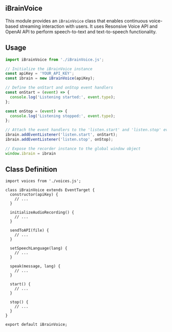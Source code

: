 ## iBrainVoice

This module provides an `iBrainVoice` class that enables continuous voice-based streaming interaction with users. It uses Resonsive Voice API and OpenAI API to perform speech-to-text and text-to-speech functionality.

## Usage

```javascript
import iBrainVoice from './iBrainVoice.js';

// Initialize the iBrainVoice instance
const apiKey = 'YOUR_API_KEY';
const ibrain = new iBrainVoice(apiKey);

// Define the onStart and onStop event handlers
const onStart = (event) => {
  console.log('Listening started:', event.type);
};

const onStop = (event) => {
  console.log('Listening stopped:', event.type);
};

// Attach the event handlers to the 'listen.start' and 'listen.stop' events
ibrain.addEventListener('listen.start', onStart);
ibrain.addEventListener('listen.stop', onStop);

// Expose the recorder instance to the global window object
window.ibrain = ibrain
```

## Class Definition

```
import voices from './voices.js';

class iBrainVoice extends EventTarget {
  constructor(apiKey) {
    // ...
  }

  initializeAudioRecording() {
    // ...
  }

  sendToAPI(file) {
    // ...
  }

  setSpeechLanguage(lang) {
    // ...
  }

  speak(message, lang) {
    // ...
  }

  start() {
    // ...
  }

  stop() {
    // ...
  }
}

export default iBrainVoice;
```